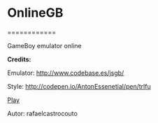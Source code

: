 # OnlineGB
============

GameBoy emulator online 

  **Credits:**
  
  Emulator: http://www.codebase.es/jsgb/
  
  Style: http://codepen.io/AntonEssenetial/pen/trlfu
  

[Play](http://rafaelcastrocouto.github.com/onlinegb "Play")


Autor: rafaelcastrocouto